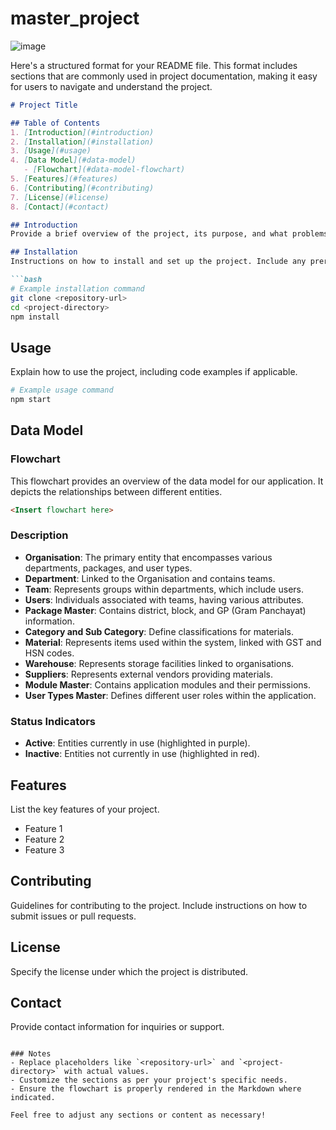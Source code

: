 # master_project
![image](https://github.com/user-attachments/assets/86e7ed49-8fae-4108-a75f-4b1d06e96d5f)


Here's a structured format for your README file. This format includes sections that are commonly used in project documentation, making it easy for users to navigate and understand the project.

```markdown
# Project Title

## Table of Contents
1. [Introduction](#introduction)
2. [Installation](#installation)
3. [Usage](#usage)
4. [Data Model](#data-model)
   - [Flowchart](#data-model-flowchart)
5. [Features](#features)
6. [Contributing](#contributing)
7. [License](#license)
8. [Contact](#contact)

## Introduction
Provide a brief overview of the project, its purpose, and what problems it aims to solve.

## Installation
Instructions on how to install and set up the project. Include any prerequisites.

```bash
# Example installation command
git clone <repository-url>
cd <project-directory>
npm install
```

## Usage
Explain how to use the project, including code examples if applicable.

```bash
# Example usage command
npm start
```

## Data Model
### Flowchart
This flowchart provides an overview of the data model for our application. It depicts the relationships between different entities.

```markdown
<Insert flowchart here>
```

### Description
- **Organisation**: The primary entity that encompasses various departments, packages, and user types.
- **Department**: Linked to the Organisation and contains teams.
- **Team**: Represents groups within departments, which include users.
- **Users**: Individuals associated with teams, having various attributes.
- **Package Master**: Contains district, block, and GP (Gram Panchayat) information.
- **Category and Sub Category**: Define classifications for materials.
- **Material**: Represents items used within the system, linked with GST and HSN codes.
- **Warehouse**: Represents storage facilities linked to organisations.
- **Suppliers**: Represents external vendors providing materials.
- **Module Master**: Contains application modules and their permissions.
- **User Types Master**: Defines different user roles within the application.

### Status Indicators
- **Active**: Entities currently in use (highlighted in purple).
- **Inactive**: Entities not currently in use (highlighted in red).

## Features
List the key features of your project.

- Feature 1
- Feature 2
- Feature 3

## Contributing
Guidelines for contributing to the project. Include instructions on how to submit issues or pull requests.

## License
Specify the license under which the project is distributed.

## Contact
Provide contact information for inquiries or support.
```

### Notes
- Replace placeholders like `<repository-url>` and `<project-directory>` with actual values.
- Customize the sections as per your project's specific needs.
- Ensure the flowchart is properly rendered in the Markdown where indicated. 

Feel free to adjust any sections or content as necessary!
